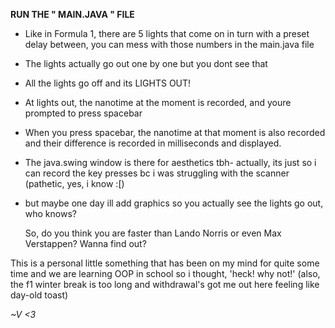 **RUN THE " MAIN.JAVA " FILE**

- Like in Formula 1, there are 5 lights that come on in turn with a preset delay between, you can mess with those numbers in the main.java file
- The lights actually go out one by one but you dont see that
- All the lights go off and its LIGHTS OUT!
- At lights out, the nanotime at the moment is recorded, and youre prompted to press spacebar
- When you press spacebar, the nanotime at that moment is also recorded and their difference is recorded in milliseconds and displayed.
- The java.swing window is there for aesthetics tbh- actually, its just so i can record the key presses bc i was struggling with the scanner (pathetic, yes, i know :[)
- but maybe one day ill add graphics so you actually see the lights go out, who knows?

  So, do you think you are faster than Lando Norris or even Max Verstappen?
  Wanna find out?

This is a personal little something that has been on my mind for quite some time and we are learning OOP in school so i thought, 'heck! why not!'
(also, the f1 winter break is too long and withdrawal's got me out here feeling like day-old toast)

_~V <3_
